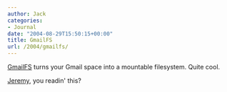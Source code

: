 ```yaml
---
author: Jack
categories:
- Journal
date: "2004-08-29T15:50:15+00:00"
title: GmailFS
url: /2004/gmailfs/
---
```


[GmailFS][1] turns your Gmail space into a mountable filesystem. Quite cool.

[Jeremy][2], you readin' this?

 [1]: http://richard.jones.name/google-hacks/gmail-filesystem/gmail-filesystem.html
 [2]: http://www.jeremydurham.com/